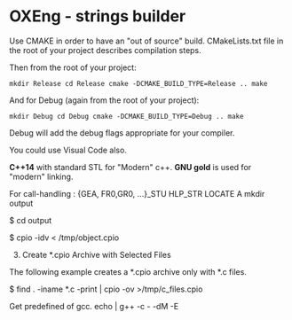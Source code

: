 
OXEng - strings builder
=======================
	
Use CMAKE in order to have  an "out of source" build. 
CMakeLists.txt file in the root of your project describes compilation steps. 

Then from the root of your project:

`mkdir Release
cd Release
cmake -DCMAKE_BUILD_TYPE=Release ..
make`

And for Debug (again from the root of your project):

`mkdir Debug
cd Debug
cmake -DCMAKE_BUILD_TYPE=Debug ..
make`

Debug will add the debug flags appropriate for your compiler. 

You could use Visual Code also.

**C++14** with standard STL for "Modern" c++.
**GNU gold** is used for "modern" linking.


For call-handling : {GEA, FR0,GR0, ...}_STU HLP_STR LOCATE
A mkdir output

$ cd output

$ cpio -idv < /tmp/object.cpio

3. Create *.cpio Archive with Selected Files

The following example creates a *.cpio archive only with *.c files.

$ find . -iname *.c -print | cpio -ov >/tmp/c_files.cpio




Get predefined of gcc.
echo | g++  -c - -dM -E
